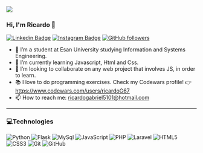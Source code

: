 
<img src="https://media.giphy.com/media/26tn33aiTi1jkl6H6/giphy.gif"/>

### Hi, I'm Ricardo 👋


[![Linkedin Badge](https://img.shields.io/badge/-Ricardo%20De%20la%20Cruz-blue?style=social&logo=Linkedin&logoColor=blue&link=https://www.linkedin.com/in/ricardogabrieldelacruz/)](https://www.linkedin.com/in/ricardogabrieldelacruz/) 
[![Instagram Badge](https://img.shields.io/badge/-ricardog67-blue?style=social&logo=Instagram&link=https://www.instagram.com/ricardog67/)](https://www.instagram.com/ricardog67/) 
[![GitHub followers](https://img.shields.io/github/followers/ricardoG67?label=Follow&style=social)](https://github.com/ricardoG67/?tab=follow)


- 🔭 I’m a student at Esan University studying Information and Systems Engineering.
- 🌱 I’m currently learning Javascript, Html and Css.
- 👯 I’m looking to collaborate on any web project that involves JS, in order to learn.
- 📚 I love to do programming exercises. Check my Codewars profile! 👉 https://www.codewars.com/users/ricardoG67
- 📫 How to reach me: ricardogabriel5101@hotmail.com

<hr>

### 💻Technologies

![Python](https://img.shields.io/badge/Python-3776AB?style=for-the-badge&logo=python&logoColor=white)
![Flask](https://img.shields.io/badge/Flask-000000?style=for-the-badge&logo=flask&logoColor=white)
![MySql](https://img.shields.io/badge/MySQL-005C84?style=for-the-badge&logo=mysql&logoColor=white)
![JavaScript](https://img.shields.io/badge/JavaScript-323330?style=for-the-badge&logo=javascript&logoColor=F7DF1E)
![PHP](https://img.shields.io/badge/PHP-777BB4?style=for-the-badge&logo=php&logoColor=white)
![Laravel](https://img.shields.io/badge/Laravel-FF2D20?style=for-the-badge&logo=laravel&logoColor=white)
![HTML5](https://img.shields.io/badge/HTML5-E34F26?style=for-the-badge&logo=html5&logoColor=white)
![CSS3](https://img.shields.io/badge/CSS3-1572B6?style=for-the-badge&logo=css3&logoColor=white)
![Git](https://img.shields.io/badge/GIT-E44C30?style=for-the-badge&logo=git&logoColor=white)
![GitHub](https://img.shields.io/badge/GitHub-100000?style=for-the-badge&logo=github&logoColor=white)

